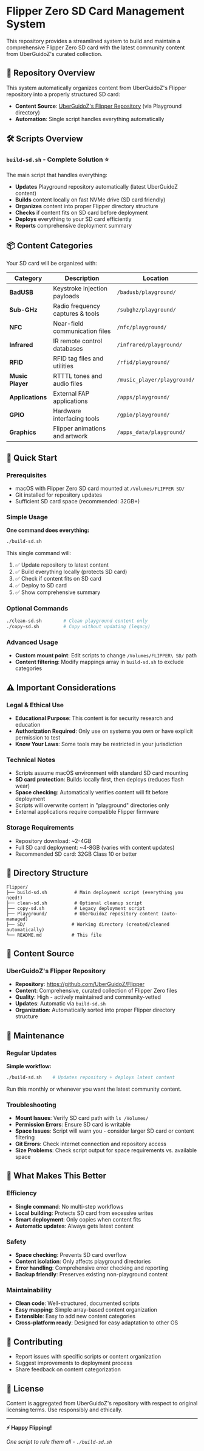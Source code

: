 # Flipper Zero SD Card Management System

This repository provides a streamlined system to build and maintain a comprehensive Flipper Zero SD card with the latest community content from UberGuidoZ's curated collection.

## 📁 Repository Overview

This system automatically organizes content from UberGuidoZ's Flipper repository into a properly structured SD card:

- **Content Source**: [UberGuidoZ's Flipper Repository](https://github.com/UberGuidoZ/Flipper) (via Playground directory)
- **Automation**: Single script handles everything automatically

## 🛠️ Scripts Overview

### `build-sd.sh` - Complete Solution ⭐
The main script that handles everything:
- **Updates** Playground repository automatically (latest UberGuidoZ content)
- **Builds** content locally on fast NVMe drive (SD card friendly)
- **Organizes** content into proper Flipper directory structure
- **Checks** if content fits on SD card before deployment
- **Deploys** everything to your SD card efficiently
- **Reports** comprehensive deployment summary

## 📦 Content Categories

Your SD card will be organized with:

| Category | Description | Location |
|----------|-------------|----------|
| **BadUSB** | Keystroke injection payloads | `/badusb/playground/` |
| **Sub-GHz** | Radio frequency captures & tools | `/subghz/playground/` |
| **NFC** | Near-field communication files | `/nfc/playground/` |
| **Infrared** | IR remote control databases | `/infrared/playground/` |
| **RFID** | RFID tag files and utilities | `/rfid/playground/` |
| **Music Player** | RTTTL tones and audio files | `/music_player/playground/` |
| **Applications** | External FAP applications | `/apps/playground/` |
| **GPIO** | Hardware interfacing tools | `/gpio/playground/` |
| **Graphics** | Flipper animations and artwork | `/apps_data/playground/` |

## 🚀 Quick Start

### Prerequisites
- macOS with Flipper Zero SD card mounted at `/Volumes/FLIPPER SD/`
- Git installed for repository updates
- Sufficient SD card space (recommended: 32GB+)

### Simple Usage
**One command does everything:**
```bash
./build-sd.sh
```

This single command will:
1. ✅ Update repository to latest content
2. ✅ Build everything locally (protects SD card)
3. ✅ Check if content fits on SD card
4. ✅ Deploy to SD card
5. ✅ Show comprehensive summary

### Optional Commands
```bash
./clean-sd.sh        # Clean playground content only
./copy-sd.sh         # Copy without updating (legacy)
```

### Advanced Usage
- **Custom mount point**: Edit scripts to change `/Volumes/FLIPPER\ SD/` path
- **Content filtering**: Modify mappings array in `build-sd.sh` to exclude categories

## ⚠️ Important Considerations

### Legal & Ethical Use
- **Educational Purpose**: This content is for security research and education
- **Authorization Required**: Only use on systems you own or have explicit permission to test
- **Know Your Laws**: Some tools may be restricted in your jurisdiction

### Technical Notes
- Scripts assume macOS environment with standard SD card mounting
- **SD card protection**: Builds locally first, then deploys (reduces flash wear)
- **Space checking**: Automatically verifies content will fit before deployment
- Scripts will overwrite content in "playground" directories only
- External applications require compatible Flipper firmware

### Storage Requirements
- Repository download: ~2-4GB
- Full SD card deployment: ~4-8GB (varies with content updates)
- Recommended SD card: 32GB Class 10 or better

## 📂 Directory Structure

```
Flipper/
├── build-sd.sh          # Main deployment script (everything you need!)
├── clean-sd.sh          # Optional cleanup script
├── copy-sd.sh           # Legacy deployment script
├── Playground/          # UberGuidoZ repository content (auto-managed)
├── SD/                 # Working directory (created/cleaned automatically)
└── README.md           # This file
```

## 🤝 Content Source

### UberGuidoZ's Flipper Repository
- **Repository**: https://github.com/UberGuidoZ/Flipper
- **Content**: Comprehensive, curated collection of Flipper Zero files
- **Quality**: High - actively maintained and community-vetted
- **Updates**: Automatic via `build-sd.sh`
- **Organization**: Automatically sorted into proper Flipper directory structure

## 🔄 Maintenance

### Regular Updates
**Simple workflow:**
```bash
./build-sd.sh    # Updates repository + deploys latest content
```

Run this monthly or whenever you want the latest community content.

### Troubleshooting
- **Mount Issues**: Verify SD card path with `ls /Volumes/`
- **Permission Errors**: Ensure SD card is writable
- **Space Issues**: Script will warn you - consider larger SD card or content filtering
- **Git Errors**: Check internet connection and repository access
- **Size Problems**: Check script output for space requirements vs. available space

## 🎯 What Makes This Better

### Efficiency
- **Single command**: No multi-step workflows
- **Local building**: Protects SD card from excessive writes
- **Smart deployment**: Only copies when content fits
- **Automatic updates**: Always gets latest content

### Safety
- **Space checking**: Prevents SD card overflow
- **Content isolation**: Only affects playground directories
- **Error handling**: Comprehensive error checking and reporting
- **Backup friendly**: Preserves existing non-playground content

### Maintainability
- **Clean code**: Well-structured, documented scripts
- **Easy mapping**: Simple array-based content organization
- **Extensible**: Easy to add new content categories
- **Cross-platform ready**: Designed for easy adaptation to other OS

## 📝 Contributing

- Report issues with specific scripts or content organization
- Suggest improvements to deployment process
- Share feedback on content categorization

## 📄 License

Content is aggregated from UberGuidoZ's repository with respect to original licensing terms. Use responsibly and ethically.

---

**⚡ Happy Flipping!** 

*One script to rule them all - `./build-sd.sh`*

